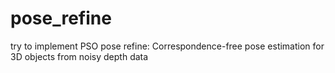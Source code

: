 # pose_refine
try to implement PSO pose refine: Correspondence-free pose estimation for 3D objects from noisy depth data  
